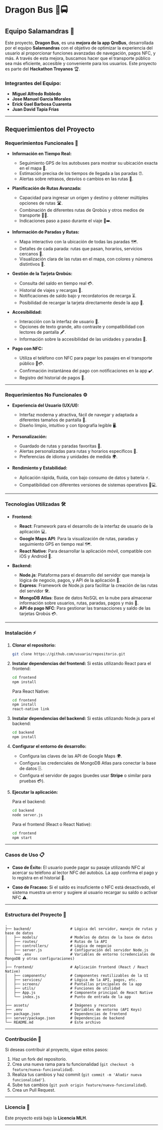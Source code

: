 # **Dragon Bus** 🐉🚍

## **Equipo Salamandras** 🦎

Este proyecto, **Dragon Bus**, es una **mejora de la app QroBus**, desarrollada por el equipo **Salamandras** con el objetivo de optimizar la experiencia del usuario al proporcionar funciones avanzadas de navegación, pagos NFC, y más. A través de esta mejora, buscamos hacer que el transporte público sea más eficiente, accesible y conveniente para los usuarios. Este proyecto es parte del **Hackathon Troyanos** 🏆.

### **Integrantes del Equipo:**
- **Miguel Alfredo Robledo**
- **Jose Manuel Garcia Morales**
- **Erick Gael Barbosa Cuarenta**
- **Juan David Tapia Frias**

---

## **Requerimientos del Proyecto**

### **Requerimientos Funcionales** 📲

- **Información en Tiempo Real:**
  - Seguimiento GPS de los autobuses para mostrar su ubicación exacta en el mapa 📍.
  - Estimación precisa de los tiempos de llegada a las paradas ⏰.
  - Alertas sobre retrasos, desvíos o cambios en las rutas 🚨.

- **Planificación de Rutas Avanzada:**
  - Capacidad para ingresar un origen y destino y obtener múltiples opciones de rutas 🛣️.
  - Combinación de diferentes rutas de Qrobús y otros medios de transporte 🚆🚌.
  - Indicaciones paso a paso durante el viaje 📍➡️.

- **Información de Paradas y Rutas:**
  - Mapa interactivo con la ubicación de todas las paradas 🗺️.
  - Detalles de cada parada: rutas que pasan, horarios, servicios cercanos 🏢.
  - Visualización clara de las rutas en el mapa, con colores y números distintivos 🎨.

- **Gestión de la Tarjeta Qrobús:**
  - Consulta del saldo en tiempo real 💳.
  - Historial de viajes y recargas 🧾.
  - Notificaciones de saldo bajo y recordatorios de recarga ⏳.
  - Posibilidad de recargar la tarjeta directamente desde la app 💸.

- **Accesibilidad:**
  - Interacción con la interfaz de usuario 👥.
  - Opciones de texto grande, alto contraste y compatibilidad con lectores de pantalla 🖋️.
  - Información sobre la accesibilidad de las unidades y paradas 🚏.

- **Pago con NFC:**
  - Utiliza el teléfono con NFC para pagar los pasajes en el transporte público 📲💳.
  - Confirmación instantánea del pago con notificaciones en la app ✔️.
  - Registro del historial de pagos 📜.

---

### **Requerimientos No Funcionales** ⚙️

- **Experiencia del Usuario (UX/UI):**
  - Interfaz moderna y atractiva, fácil de navegar y adaptada a diferentes tamaños de pantalla 📱.
  - Diseño limpio, intuitivo y con tipografía legible 🖥️.

- **Personalización:**
  - Guardado de rutas y paradas favoritas 💖.
  - Alertas personalizadas para rutas y horarios específicos 🔔.
  - Preferencias de idioma y unidades de medida 🌍.

- **Rendimiento y Estabilidad:**
  - Aplicación rápida, fluida, con bajo consumo de datos y batería ⚡.
  - Compatibilidad con diferentes versiones de sistemas operativos 📱💻.

---

### **Tecnologías Utilizadas** 🛠️

- **Frontend:**  
  - **React**: Framework para el desarrollo de la interfaz de usuario de la aplicación 💻.
  - **Google Maps API**: Para la visualización de rutas, paradas y seguimiento GPS en tiempo real 🗺️.
  - **React Native**: Para desarrollar la aplicación móvil, compatible con iOS y Android 📱.

- **Backend:**  
  - **Node.js**: Plataforma para el desarrollo del servidor que maneja la lógica de negocio, pagos, y API de la aplicación 🔧.
  - **Express**: Framework de Node.js para facilitar la creación de las rutas del servidor 🛠️.
  - **MongoDB Atlas**: Base de datos NoSQL en la nube para almacenar información sobre usuarios, rutas, paradas, pagos y más 💾.
  - **API de pago NFC**: Para gestionar las transacciones y saldo de las tarjetas Qrobús 💳.

---

### **Instalación** ⚡

1. **Clonar el repositorio:**
   ```bash
   git clone https://github.com/usuario/repositorio.git
   ```

2. **Instalar dependencias del frontend:**
   Si estás utilizando React para el frontend:
   ```bash
   cd frontend
   npm install
   ```

   Para React Native:
   ```bash
   cd frontend
   npm install
   react-native link
   ```

3. **Instalar dependencias del backend:**
   Si estás utilizando Node.js para el backend:
   ```bash
   cd backend
   npm install
   ```

4. **Configurar el entorno de desarrollo:**
   - Configura las claves de las API de Google Maps 🌍.
   - Configura las credenciales de MongoDB Atlas para conectar la base de datos 🗄️.
   - Configura el servidor de pagos (puedes usar **Stripe** o similar para pruebas 💳).

5. **Ejecutar la aplicación:**

   Para el backend:
   ```bash
   cd backend
   node server.js
   ```

   Para el frontend (React o React Native):
   ```bash
   cd frontend
   npm start
   ```

---

### **Casos de Uso** 📋

- **Caso de Éxito:** El usuario puede pagar su pasaje utilizando NFC al acercar su teléfono al lector NFC del autobús. La app confirma el pago y lo registra en el historial 📜.
  
- **Caso de Fracaso:** Si el saldo es insuficiente o NFC está desactivado, el sistema muestra un error y sugiere al usuario recargar su saldo o activar NFC ⚠️.

---

### **Estructura del Proyecto** 📂

```plaintext
.
├── backend/                  # Lógica del servidor, manejo de rutas y base de datos
│   ├── models/               # Modelos de datos de la base de datos
│   ├── routes/               # Rutas de la API
│   ├── controllers/          # Lógica de negocio
│   ├── server.js             # Configuración del servidor Node.js
│   └── .env                  # Variables de entorno (credenciales de MongoDB y otras configuraciones)
│
├── frontend/                 # Aplicación frontend (React / React Native)
│   ├── components/           # Componentes reutilizables de la UI
│   ├── services/             # Lógica de la API, pagos, etc.
│   ├── screens/              # Pantallas principales de la app
│   ├── utils/                # Funciones de utilidad
│   ├── App.js                # Componente principal de React Native
│   └── index.js              # Punto de entrada de la app
│
├── assets/                   # Imágenes y recursos
├── .env                      # Variables de entorno (API Keys)
├── package.json              # Dependencias de frontend
├── server/package.json       # Dependencias de backend
└── README.md                 # Este archivo
```

---

### **Contribución** 🤝

Si deseas contribuir al proyecto, sigue estos pasos:

1. Haz un fork del repositorio.
2. Crea una nueva rama para tu funcionalidad (`git checkout -b feature/nueva-funcionalidad`).
3. Realiza tus cambios y haz commit (`git commit -m 'Añadir nueva funcionalidad'`).
4. Sube tus cambios (`git push origin feature/nueva-funcionalidad`).
5. Crea un Pull Request.

---

### **Licencia** 📜

Este proyecto está bajo la **Licencia MLH**.

---
